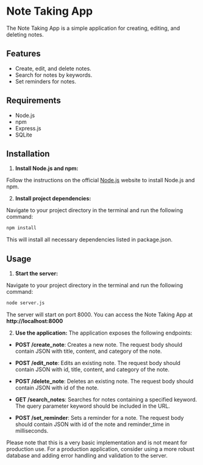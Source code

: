 # Note Taking App

The Note Taking App is a simple application for creating, editing, and deleting notes.

## Features

- Create, edit, and delete notes.
- Search for notes by keywords.
- Set reminders for notes.

## Requirements

- Node.js
- npm
- Express.js
- SQLite

## Installation

1. **Install Node.js and npm:**

Follow the instructions on the official [Node.js](https://nodejs.org/) website to install Node.js and npm.

2. **Install project dependencies:**

Navigate to your project directory in the terminal and run the following command:

```bash
npm install
```
This will install all necessary dependencies listed in package.json.

## Usage
1. **Start the server:**

Navigate to your project directory in the terminal and run the following command:

```bash
node server.js
```
The server will start on port 8000. You can access the Note Taking App at **http://localhost:8000**

2. **Use the application:**
The application exposes the following endpoints:

- **POST /create_note**: Creates a new note. The request body should contain JSON with title, content, and category of the note.

- **POST /edit_note**: Edits an existing note. The request body should contain JSON with id, title, content, and category of the note.

- **POST /delete_note**: Deletes an existing note. The request body should contain JSON with id of the note.

- **GET /search_notes**: Searches for notes containing a specified keyword. The query parameter keyword should be included in the URL.

- **POST /set_reminder**: Sets a reminder for a note. The request body should contain JSON with id of the note and reminder_time in milliseconds.

Please note that this is a very basic implementation and is not meant for production use. For a production application, consider using a more robust database and adding error handling and validation to the server.
